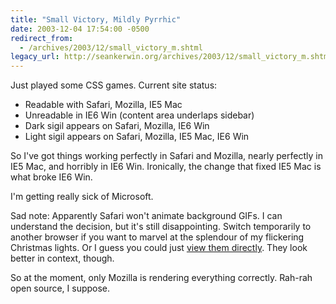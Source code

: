 ```yaml
---
title: "Small Victory, Mildly Pyrrhic"
date: 2003-12-04 17:54:00 -0500
redirect_from:
  - /archives/2003/12/small_victory_m.shtml
legacy_url: http://seankerwin.org/archives/2003/12/small_victory_m.shtml
---
```

<p>Just played some CSS games.  Current site status:</p>

<ul><li>Readable with Safari, Mozilla, IE5 Mac</li><li>Unreadable in IE6 Win (content area underlaps sidebar)</li><li>Dark sigil appears on Safari, Mozilla, IE6 Win</li><li>Light sigil appears on Safari, Mozilla, IE5 Mac, IE6 Win</li></ul>

<p>So I've got things working perfectly in Safari and Mozilla, nearly perfectly in IE5 Mac, and horribly in IE6 Win.  Ironically, the change that fixed IE5 Mac is what broke IE6 Win.</p>

<p>I'm getting really sick of Microsoft.</p>

<p>Sad note: Apparently Safari won't animate background GIFs.  I can understand the decision, but it's still disappointing.  Switch temporarily to another browser if you want to marvel at the splendour of my flickering Christmas lights.  Or I guess you could just <a href="http://hamstergeddon.dyndns.org/images/title-xmas.gif">view them directly</a>.  They look better in context, though.</p>

<p>So at the moment, only Mozilla is rendering everything correctly.  Rah-rah open source, I suppose.</p>
